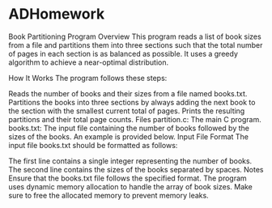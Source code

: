 # ADHomework

Book Partitioning Program
Overview
This program reads a list of book sizes from a file and partitions them into three sections such that the total number of pages in each section is as balanced as possible. It uses a greedy algorithm to achieve a near-optimal distribution.

How It Works
The program follows these steps:

Reads the number of books and their sizes from a file named books.txt.
Partitions the books into three sections by always adding the next book to the section with the smallest current total of pages.
Prints the resulting partitions and their total page counts.
Files
partition.c: The main C program.
books.txt: The input file containing the number of books followed by the sizes of the books. An example is provided below.
Input File Format
The input file books.txt should be formatted as follows:

The first line contains a single integer representing the number of books.
The second line contains the sizes of the books separated by spaces.
Notes
Ensure that the books.txt file follows the specified format.
The program uses dynamic memory allocation to handle the array of book sizes. Make sure to free the allocated memory to prevent memory leaks.
